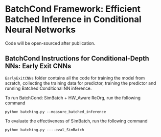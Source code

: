 # BatchCond Framework: Efficient Batched Inference in Conditional Neural Networks
Code will be open-sourced after publication. 

## BatchCond Instructions for Conditional-Depth NNs: Early Exit CNNs
`EarlyExitCNNs` folder contains all the code for training the model from scratch, collecting the training data for predictor, training the predictor and running Batched Conditional NN inference. 


To run BatchCond: SimBatch + HW_Aware ReOrg, run the following command
```
python batching.py --measure_batched_inference
```

To evaluate the effectiveness of SimBatch, run the following command
```
python batching.py ----eval_SimBatch
```
